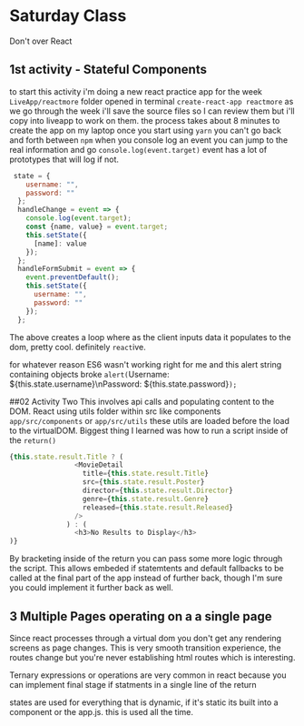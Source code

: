 # Saturday Class
Don't over React

## 1st activity - Stateful Components
to start this activity i'm doing a new react practice app for the week
`LiveApp/reactmore` folder opened in terminal `create-react-app reactmore`
as we go through the week i'll save the source files so I can review them but i'll copy into liveapp to work on them. 
the process takes about 8 minutes to create the app on my laptop
once you start using `yarn` you can't go back and forth between `npm` 
when you console log an event you can jump to the real information and go
`console.log(event.target)` event has a lot of prototypes that will log if not.
```js
 state = {
    username: "",
    password: ""
  };
  handleChange = event => {
    console.log(event.target);
    const {name, value} = event.target;
    this.setState({
      [name]: value
    });
  };
  handleFormSubmit = event => {
    event.preventDefault();
    this.setState({
      username: "",
      password: ""
    });
  };
```
The above creates a loop where as the client inputs data it populates to the dom, pretty cool. 
definitely `react`ive.

for whatever reason ES6 wasn't working right for me and this alert string containing objects broke
`alert(`Username: ${this.state.username}\nPassword: ${this.state.password}`);`

##02 Activity Two
This involves api calls and populating content to the DOM.
React using utils folder within src like components
`app/src/components` or `app/src/utils` these utils are loaded before the load to the virtualDOM.
Biggest thing I learned was how to run a script inside of the `return()` 
```js
{this.state.result.Title ? (
                <MovieDetail
                  title={this.state.result.Title}
                  src={this.state.result.Poster}
                  director={this.state.result.Director}
                  genre={this.state.result.Genre}
                  released={this.state.result.Released}
                />
              ) : (
                <h3>No Results to Display</h3>
)}
```
By bracketing inside of the return you can pass some more logic through the script.
This allows embeded if statemtents and default fallbacks to be called at the final part of the app instead of further back, though I'm sure you could implement it further back as well.

## 3 Multiple Pages operating on a a single page
Since react processes through a virtual dom you don't get any rendering screens as page changes.
This is very smooth transition experience, the routes change but you're never establishing html routes which is interesting. 

Ternary expressions or operations are very common in react because you can implement final stage if statments in a single line of the return 

states are used for everything that is dynamic, if it's static its built into a component or the app.js.
this is used all the time. 

